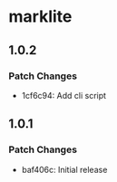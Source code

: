 # marklite

## 1.0.2

### Patch Changes

- 1cf6c94: Add cli script

## 1.0.1

### Patch Changes

- baf406c: Initial release
